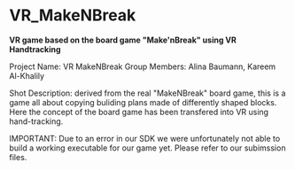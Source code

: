 # VR_MakeNBreak
**VR game based on the board game "Make'nBreak" using VR Handtracking**


Project Name: VR MakeNBreak
Group Members: Alina Baumann, Kareem Al-Khalily

Shot Description: derived from the real "MakeNBreak" board game, this is a game all about copying buliding plans made of differently shaped blocks. Here the concept of the board game has been transfered into VR using hand-tracking.



IMPORTANT: Due to an error in our SDK we were unfortunately not able to build a working executable for our game yet. Please refer to our subimssion files.